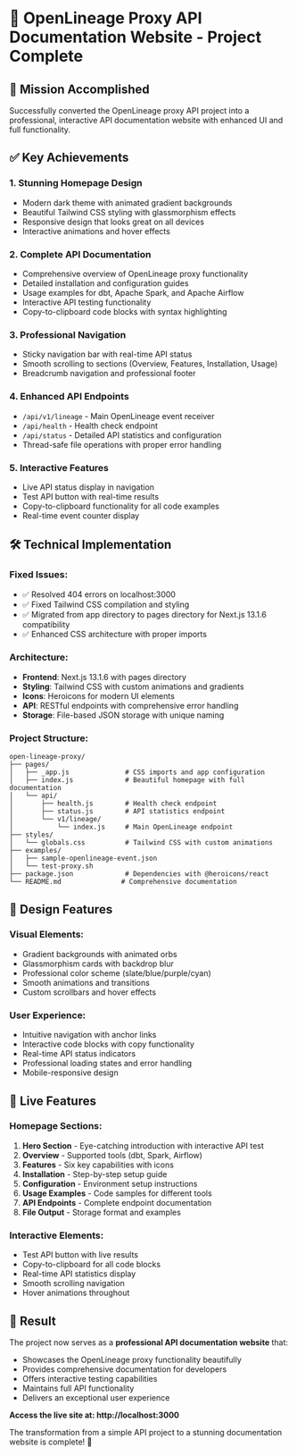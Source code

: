 # 🚀 OpenLineage Proxy API Documentation Website - Project Complete

## 🎯 Mission Accomplished

Successfully converted the OpenLineage proxy API project into a professional, interactive API documentation website with enhanced UI and full functionality.

## ✅ Key Achievements

### 1. **Stunning Homepage Design**
- Modern dark theme with animated gradient backgrounds
- Beautiful Tailwind CSS styling with glassmorphism effects
- Responsive design that looks great on all devices
- Interactive animations and hover effects

### 2. **Complete API Documentation**
- Comprehensive overview of OpenLineage proxy functionality
- Detailed installation and configuration guides
- Usage examples for dbt, Apache Spark, and Apache Airflow
- Interactive API testing functionality
- Copy-to-clipboard code blocks with syntax highlighting

### 3. **Professional Navigation**
- Sticky navigation bar with real-time API status
- Smooth scrolling to sections (Overview, Features, Installation, Usage)
- Breadcrumb navigation and professional footer

### 4. **Enhanced API Endpoints**
- `/api/v1/lineage` - Main OpenLineage event receiver
- `/api/health` - Health check endpoint
- `/api/status` - Detailed API statistics and configuration
- Thread-safe file operations with proper error handling

### 5. **Interactive Features**
- Live API status display in navigation
- Test API button with real-time results
- Copy-to-clipboard functionality for all code examples
- Real-time event counter display

## 🛠 Technical Implementation

### Fixed Issues:
- ✅ Resolved 404 errors on localhost:3000
- ✅ Fixed Tailwind CSS compilation and styling
- ✅ Migrated from app directory to pages directory for Next.js 13.1.6 compatibility
- ✅ Enhanced CSS architecture with proper imports

### Architecture:
- **Frontend**: Next.js 13.1.6 with pages directory
- **Styling**: Tailwind CSS with custom animations and gradients
- **Icons**: Heroicons for modern UI elements
- **API**: RESTful endpoints with comprehensive error handling
- **Storage**: File-based JSON storage with unique naming

### Project Structure:
```
open-lineage-proxy/
├── pages/
│   ├── _app.js              # CSS imports and app configuration
│   ├── index.js             # Beautiful homepage with full documentation
│   └── api/
│       ├── health.js        # Health check endpoint
│       ├── status.js        # API statistics endpoint
│       └── v1/lineage/
│           └── index.js     # Main OpenLineage endpoint
├── styles/
│   └── globals.css          # Tailwind CSS with custom animations
├── examples/
│   ├── sample-openlineage-event.json
│   └── test-proxy.sh
├── package.json             # Dependencies with @heroicons/react
└── README.md               # Comprehensive documentation
```

## 🎨 Design Features

### Visual Elements:
- Gradient backgrounds with animated orbs
- Glassmorphism cards with backdrop blur
- Professional color scheme (slate/blue/purple/cyan)
- Smooth animations and transitions
- Custom scrollbars and hover effects

### User Experience:
- Intuitive navigation with anchor links
- Interactive code blocks with copy functionality
- Real-time API status indicators
- Professional loading states and error handling
- Mobile-responsive design

## 🚀 Live Features

### Homepage Sections:
1. **Hero Section** - Eye-catching introduction with interactive API test
2. **Overview** - Supported tools (dbt, Spark, Airflow)
3. **Features** - Six key capabilities with icons
4. **Installation** - Step-by-step setup guide
5. **Configuration** - Environment setup instructions
6. **Usage Examples** - Code samples for different tools
7. **API Endpoints** - Complete endpoint documentation
8. **File Output** - Storage format and examples

### Interactive Elements:
- Test API button with live results
- Copy-to-clipboard for all code blocks
- Real-time API statistics display
- Smooth scrolling navigation
- Hover animations throughout

## 🎯 Result

The project now serves as a **professional API documentation website** that:
- Showcases the OpenLineage proxy functionality beautifully
- Provides comprehensive documentation for developers
- Offers interactive testing capabilities
- Maintains full API functionality
- Delivers an exceptional user experience

**Access the live site at: http://localhost:3000**

The transformation from a simple API project to a stunning documentation website is complete! 🎉
